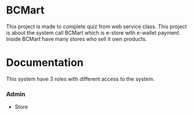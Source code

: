 # BCMart
This project is made to complete quiz from web service class. 
This project is about the system call BCMart which is e-store with e-wallet payment. Inside BCMart have many stores who sell it own products.

# Documentation
This system have 3 roles with different access to the system.

### Admin
* Store
